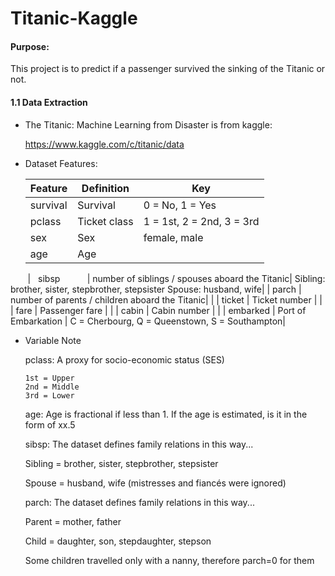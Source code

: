 # Titanic-Kaggle

#### Purpose:

This project is to predict if a passenger survived the sinking of the Titanic or not. 

#### 1.1 Data Extraction
    
   * The Titanic: Machine Learning from Disaster is from kaggle:
   
        https://www.kaggle.com/c/titanic/data
        
   * Dataset Features:
   
        |   Feature          | Definition           |   Key                         |
        | ----------------   |-------------         |-------------                  | 
        |   survival         |  Survival            |0 = No, 1 = Yes                |
        |   pclass           |  Ticket class        |1 = 1st, 2 = 2nd, 3 = 3rd      |
        |   sex              |  Sex                 | female, male|
        |   age              |  Age                 |                               |
        |   sibsp            |  number of siblings / spouses aboard the Titanic| Sibling: brother, sister, stepbrother, stepsister  Spouse: husband, wife|
        |   parch            |  number of parents / children aboard the Titanic|    |
        |   ticket           |  Ticket number       |                               |
        |   fare             |  Passenger fare      |                               |
        |   cabin            |  Cabin number        |                               |
        |   embarked         |  Port of Embarkation | C = Cherbourg, Q = Queenstown, S = Southampton|
        
   * Variable Note
   
        pclass: A proxy for socio-economic status (SES)
        ```
        1st = Upper
        2nd = Middle
        3rd = Lower
        ```
        age: Age is fractional if less than 1. If the age is estimated, is it in the form of xx.5

        sibsp: The dataset defines family relations in this way...
        
        Sibling = brother, sister, stepbrother, stepsister
        
        Spouse = husband, wife (mistresses and fiancés were ignored)

        parch: The dataset defines family relations in this way...
        
        Parent = mother, father
        
        Child = daughter, son, stepdaughter, stepson
        
        Some children travelled only with a nanny, therefore parch=0 for them
        
   
